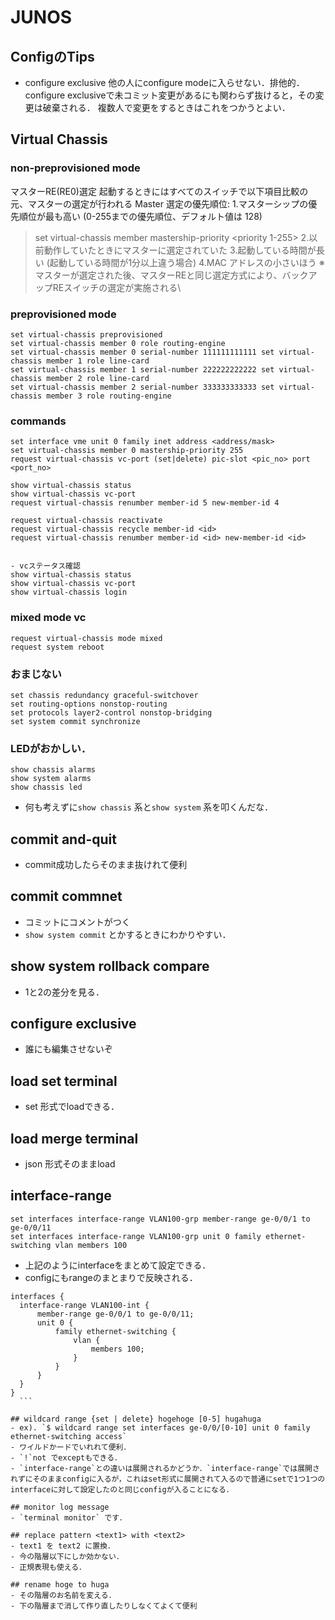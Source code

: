 # JUNOS

## ConfigのTips
  - configure exclusive
  他の人にconfigure modeに入らせない．排他的．configure exclusiveで未コミット変更があるにも関わらず抜けると，その変更は破棄される．
  複数人で変更をするときはこれをつかうとよい．

## Virtual Chassis

### non-preprovisioned mode
マスターRE(RE0)選定 起動するときにはすべてのスイッチで以下項目比較の元、マスターの選定が行われる Master 選定の優先順位:
1.マスターシップの優先順位が最も高い (0-255までの優先順位、デフォルト値は 128)
> set virtual-chassis member <member-id> mastership-priority <priority 1-255>
2.以前動作していたときにマスターに選定されていた 3.起動している時間が長い (起動している時間が1分以上違う場合) 4.MAC アドレスの小さいほう
※マスターが選定された後、マスターREと同じ選定方式により、バックアップREスイッチの選定が実施される\\


### preprovisioned mode 
```
set virtual-chassis preprovisioned
set virtual-chassis member 0 role routing-engine
set virtual-chassis member 0 serial-number 111111111111 set virtual-chassis member 1 role line-card
set virtual-chassis member 1 serial-number 222222222222 set virtual-chassis member 2 role line-card
set virtual-chassis member 2 serial-number 333333333333 set virtual-chassis member 3 role routing-engine
```

### commands
```
set interface vme unit 0 family inet address <address/mask>
set virtual-chassis member 0 mastership-priority 255
request virtual-chassis vc-port (set|delete) pic-slot <pic_no> port <port_no>

show virtual-chassis status
show virtual-chassis vc-port
request virtual-chassis renumber member-id 5 new-member-id 4

request virtual-chassis reactivate
request virtual-chassis recycle member-id <id>
request virtual-chassis renumber member-id <id> new-member-id <id>


- vcステータス確認
show virtual-chassis status
show virtual-chassis vc-port
show virtual-chassis login
```
### mixed mode vc
```
request virtual-chassis mode mixed
request system reboot
```
### おまじない
```
set chassis redundancy graceful-switchover
set routing-options nonstop-routing
set protocols layer2-control nonstop-bridging
set system commit synchronize
```

### LEDがおかしい．
```
show chassis alarms 
show system alarms 
show chassis led 
```
- 何も考えずに`show chassis` 系と`show system` 系を叩くんだな．

## commit and-quit
  - commit成功したらそのまま抜けれて便利

## commit commnet <text>
  - コミットにコメントがつく
  - `show system commit` とかするときにわかりやすい．

## show system rollback compare <commit1> <commit2>
  - 1と2の差分を見る．

## configure exclusive
  - 誰にも編集させないぞ

## load set terminal
  - set 形式でloadできる．

## load merge terminal
  - json 形式そのままload

## interface-range
  ```
  set interfaces interface-range VLAN100-grp member-range ge-0/0/1 to ge-0/0/11
  set interfaces interface-range VLAN100-grp unit 0 family ethernet-switching vlan members 100
  ```
  - 上記のようにinterfaceをまとめて設定できる．
  - configにもrangeのまとまりで反映される．
  ```
  interfaces {
    interface-range VLAN100-int {
        member-range ge-0/0/1 to ge-0/0/11;
        unit 0 {
            family ethernet-switching {
                vlan {
                    members 100;
                }
            }
        }
    }
  }
    ```

## wildcard range {set | delete} hogehoge [0-5] hugahuga
  - ex). `$ wildcard range set interfaces ge-0/0/[0-10] unit 0 family ethernet-switching access`
  - ワイルドかードでいれれて便利．
  - `!`not でexceptもできる．
  - `interface-range`との違いは展開されるかどうか．`interface-range`では展開されずにそのままconfigに入るが，これはset形式に展開されて入るので普通にsetで1つ1つのinterfaceに対して設定したのと同じconfigが入ることになる．

## monitor log message
  - `terminal monitor` です．

## replace pattern <text1> with <text2>
  - text1 を text2 に置換．
  - 今の階層以下にしか効かない．
  - 正規表現も使える．

## rename hoge to huga
  - その階層のお名前を変える．
  - 下の階層まで消して作り直したりしなくてよくて便利
